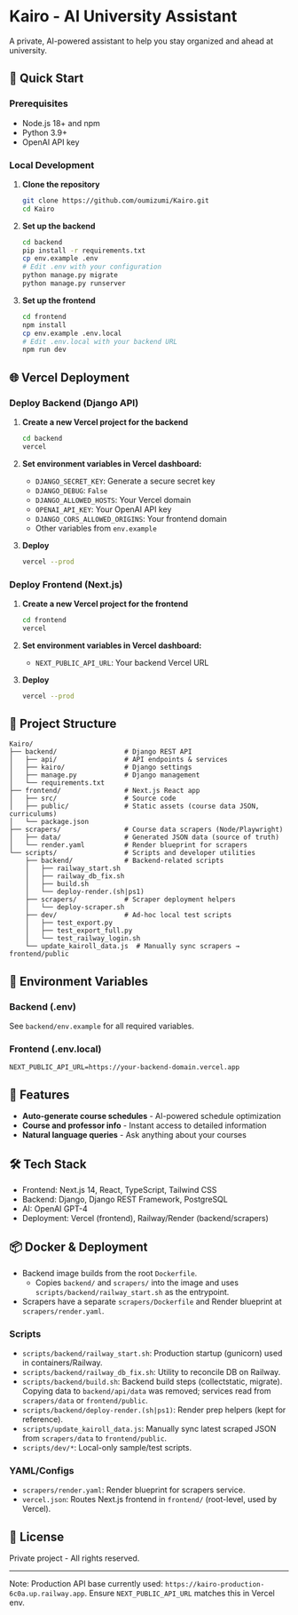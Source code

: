 # Kairo - AI University Assistant

A private, AI-powered assistant to help you stay organized and ahead at university.

## 🚀 Quick Start

### Prerequisites
- Node.js 18+ and npm
- Python 3.9+
- OpenAI API key

### Local Development

1. **Clone the repository**
   ```bash
   git clone https://github.com/oumizumi/Kairo.git
   cd Kairo
   ```

2. **Set up the backend**
   ```bash
   cd backend
   pip install -r requirements.txt
   cp env.example .env
   # Edit .env with your configuration
   python manage.py migrate
   python manage.py runserver
   ```

3. **Set up the frontend**
   ```bash
   cd frontend
   npm install
   cp env.example .env.local
   # Edit .env.local with your backend URL
   npm run dev
   ```

## 🌐 Vercel Deployment

### Deploy Backend (Django API)

1. **Create a new Vercel project for the backend**
   ```bash
   cd backend
   vercel
   ```

2. **Set environment variables in Vercel dashboard:**
   - `DJANGO_SECRET_KEY`: Generate a secure secret key
   - `DJANGO_DEBUG`: `False`
   - `DJANGO_ALLOWED_HOSTS`: Your Vercel domain
   - `OPENAI_API_KEY`: Your OpenAI API key
   - `DJANGO_CORS_ALLOWED_ORIGINS`: Your frontend domain
   - Other variables from `env.example`

3. **Deploy**
   ```bash
   vercel --prod
   ```

### Deploy Frontend (Next.js)

1. **Create a new Vercel project for the frontend**
   ```bash
   cd frontend
   vercel
   ```

2. **Set environment variables in Vercel dashboard:**
   - `NEXT_PUBLIC_API_URL`: Your backend Vercel URL

3. **Deploy**
   ```bash
   vercel --prod
   ```

## 📁 Project Structure

```
Kairo/
├── backend/                 # Django REST API
│   ├── api/                 # API endpoints & services
│   ├── kairo/               # Django settings
│   ├── manage.py            # Django management
│   └── requirements.txt
├── frontend/                # Next.js React app
│   ├── src/                 # Source code
│   ├── public/              # Static assets (course data JSON, curriculums)
│   └── package.json
├── scrapers/                # Course data scrapers (Node/Playwright)
│   ├── data/                # Generated JSON data (source of truth)
│   └── render.yaml          # Render blueprint for scrapers
└── scripts/                 # Scripts and developer utilities
    ├── backend/             # Backend-related scripts
    │   ├── railway_start.sh
    │   ├── railway_db_fix.sh
    │   ├── build.sh
    │   └── deploy-render.(sh|ps1)
    ├── scrapers/            # Scraper deployment helpers
    │   └── deploy-scraper.sh
    ├── dev/                 # Ad-hoc local test scripts
    │   ├── test_export.py
    │   ├── test_export_full.py
    │   └── test_railway_login.sh
    └── update_kairoll_data.js  # Manually sync scrapers → frontend/public
```

## 🔧 Environment Variables

### Backend (.env)
See `backend/env.example` for all required variables.

### Frontend (.env.local)
```
NEXT_PUBLIC_API_URL=https://your-backend-domain.vercel.app
```

## 🎯 Features

- **Auto-generate course schedules** - AI-powered schedule optimization
- **Course and professor info** - Instant access to detailed information
- **Natural language queries** - Ask anything about your courses

## 🛠️ Tech Stack

- Frontend: Next.js 14, React, TypeScript, Tailwind CSS
- Backend: Django, Django REST Framework, PostgreSQL
- AI: OpenAI GPT-4
- Deployment: Vercel (frontend), Railway/Render (backend/scrapers)

## 📦 Docker & Deployment

- Backend image builds from the root `Dockerfile`.
  - Copies `backend/` and `scrapers/` into the image and uses `scripts/backend/railway_start.sh` as the entrypoint.
- Scrapers have a separate `scrapers/Dockerfile` and Render blueprint at `scrapers/render.yaml`.

### Scripts
- `scripts/backend/railway_start.sh`: Production startup (gunicorn) used in containers/Railway.
- `scripts/backend/railway_db_fix.sh`: Utility to reconcile DB on Railway.
- `scripts/backend/build.sh`: Backend build steps (collectstatic, migrate). Copying data to `backend/api/data` was removed; services read from `scrapers/data` or `frontend/public`.
- `scripts/backend/deploy-render.(sh|ps1)`: Render prep helpers (kept for reference).
- `scripts/update_kairoll_data.js`: Manually sync latest scraped JSON from `scrapers/data` to `frontend/public`.
- `scripts/dev/*`: Local-only sample/test scripts.

### YAML/Configs
- `scrapers/render.yaml`: Render blueprint for scrapers service.
- `vercel.json`: Routes Next.js frontend in `frontend/` (root-level, used by Vercel).

## 📝 License

Private project - All rights reserved.

---

Note: Production API base currently used: `https://kairo-production-6c0a.up.railway.app`. Ensure `NEXT_PUBLIC_API_URL` matches this in Vercel env.